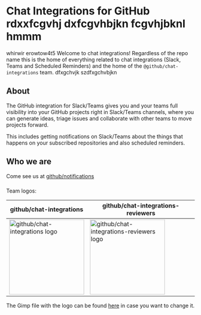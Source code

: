 # Chat Integrations for GitHub rdxxfcgvhj dxfcgvhbjkn fcgvhjbknl hmmm
whirwir erowtow4t5 
Welcome to chat integrations! Regardless of the repo name this is the home of
everything related to chat integrations (Slack, Teams and Scheduled Reminders)
and the home of the `@github/chat-integrations` team. dfxgchvjk
szdfxgchvbjkn
## About 

The GitHub integration for Slack/Teams gives you and your teams full visibility
into your GitHub projects right in Slack/Teams channels, where you can generate
ideas, triage issues and collaborate with other teams to move projects forward. 

This includes getting notifications on Slack/Teams about the things that
happens on your subscribed repositories and also scheduled reminders.
<sferf>

## Who we are

Come see  us at [github/notifications](https://github.com/github/notifications?tab=readme-ov-file#who-we-are)

###

Team logos:

| github/chat-integrations | github/chat-integrations-reviewers|
| --- | --- |
| <img src="./docs/images/chat-integrations-logo.png" width=200 alt="github/chat-integrations logo"/> | <img src="./docs/images/chat-integrations-reviewers-logo.png" width=200 alt="github/chat-integrations-reviewers logo"/>  |

The Gimp file with the logo can be found [here](./docs/images/chat-integrations-logo.xcf) in case you want to change it.
